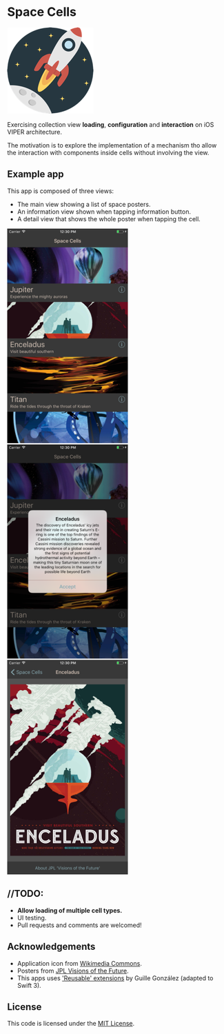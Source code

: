 # Space Cells

![Icon](etc/icon.png)

Exercising collection view **loading**, **configuration** and **interaction** on iOS VIPER architecture.

The motivation is to explore the implementation of a mechanism tho allow the interaction with components inside cells without involving the view.

## Example app
This app is composed of three views:

- The main view showing a list of space posters.
- An information view shown when tapping information button.
- A detail view that shows the whole poster when tapping the cell.

<img src="etc/list.png" width=280> <img src="etc/info.png" width=280> <img src="etc/detail.png" width=280>

## //TODO:
- **Allow loading of multiple cell types.**
- UI testing.
- Pull requests and comments are welcomed!

## Acknowledgements
- Application icon from [Wikimedia Commons](https://commons.wikimedia.org/wiki/File%3ACreative-Tail-rocket.svg).
- Posters from [JPL Visions of the Future](http://www.jpl.nasa.gov/visions-of-the-future/).
- This apps uses ['Reusable' extensions](https://medium.com/@gonzalezreal/ios-cell-registration-reusing-with-swift-protocol-extensions-and-generics-c5ac4fb5b75e#.mxlpvb6h0) by Guille González (adapted to Swift 3).

## License
This code is licensed under the [MIT License](LICENSE).
